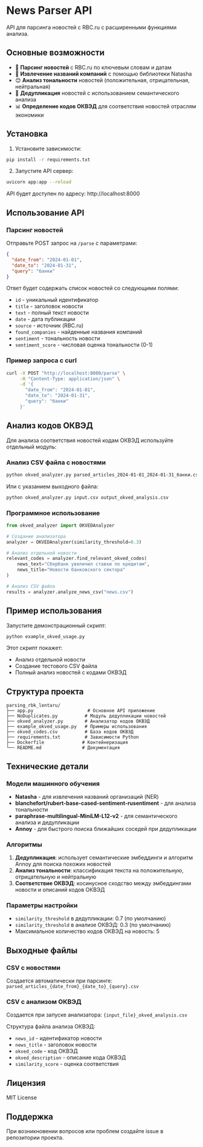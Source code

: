 # News Parser API

API для парсинга новостей с RBC.ru с расширенными функциями анализа.

## Основные возможности

- 📰 **Парсинг новостей** с RBC.ru по ключевым словам и датам
- 🏢 **Извлечение названий компаний** с помощью библиотеки Natasha
- 😊 **Анализ тональности** новостей (положительная, отрицательная, нейтральная)
- 🔄 **Дедупликация** новостей с использованием семантического анализа
- 📊 **Определение кодов ОКВЭД** для соответствия новостей отраслям экономики

## Установка

1. Установите зависимости:
```bash
pip install -r requirements.txt
```

2. Запустите API сервер:
```bash
uvicorn app:app --reload
```

API будет доступен по адресу: http://localhost:8000

## Использование API

### Парсинг новостей

Отправьте POST запрос на `/parse` с параметрами:

```json
{
  "date_from": "2024-01-01",
  "date_to": "2024-01-31", 
  "query": "банки"
}
```

Ответ будет содержать список новостей со следующими полями:
- `id` - уникальный идентификатор
- `title` - заголовок новости
- `text` - полный текст новости
- `date` - дата публикации
- `source` - источник (RBC.ru)
- `found_companies` - найденные названия компаний
- `sentiment` - тональность новости
- `sentiment_score` - числовая оценка тональности (0-1)

### Пример запроса с curl

```bash
curl -X POST "http://localhost:8000/parse" \
     -H "Content-Type: application/json" \
     -d '{
       "date_from": "2024-01-01",
       "date_to": "2024-01-31",
       "query": "банки"
     }'
```

## Анализ кодов ОКВЭД

Для анализа соответствия новостей кодам ОКВЭД используйте отдельный модуль:

### Анализ CSV файла с новостями

```bash
python okved_analyzer.py parsed_articles_2024-01-01_2024-01-31_банки.csv
```

Или с указанием выходного файла:

```bash
python okved_analyzer.py input.csv output_okved_analysis.csv
```

### Программное использование

```python
from okved_analyzer import OKVEDAnalyzer

# Создание анализатора
analyzer = OKVEDAnalyzer(similarity_threshold=0.3)

# Анализ отдельной новости
relevant_codes = analyzer.find_relevant_okved_codes(
    news_text="Сбербанк увеличил ставки по кредитам",
    news_title="Новости банковского сектора"
)

# Анализ CSV файла
results = analyzer.analyze_news_csv("news.csv")
```

## Пример использования

Запустите демонстрационный скрипт:

```bash
python example_okved_usage.py
```

Этот скрипт покажет:
- Анализ отдельной новости
- Создание тестового CSV файла
- Полный анализ новостей с кодами ОКВЭД

## Структура проекта

```
parsing_rbk_lentaru/
├── app.py                    # Основное API приложение
├── NoDuplicates.py          # Модуль дедупликации новостей
├── okved_analyzer.py        # Анализатор кодов ОКВЭД
├── example_okved_usage.py   # Примеры использования
├── okved_codes.csv          # База кодов ОКВЭД
├── requirements.txt         # Зависимости Python
├── Dockerfile              # Контейнеризация
└── README.md               # Документация
```

## Технические детали

### Модели машинного обучения

- **Natasha** - для извлечения названий организаций (NER)
- **blanchefort/rubert-base-cased-sentiment-rusentiment** - для анализа тональности
- **paraphrase-multilingual-MiniLM-L12-v2** - для семантического анализа и дедупликации
- **Annoy** - для быстрого поиска ближайших соседей при дедупликации

### Алгоритмы

1. **Дедупликация**: использует семантические эмбеддинги и алгоритм Annoy для поиска похожих новостей
2. **Анализ тональности**: классификация текста на положительную, отрицательную и нейтральную
3. **Соответствие ОКВЭД**: косинусное сходство между эмбеддингами новости и описаний кодов ОКВЭД

### Параметры настройки

- `similarity_threshold` в дедупликации: 0.7 (по умолчанию)
- `similarity_threshold` в анализе ОКВЭД: 0.3 (по умолчанию)
- Максимальное количество кодов ОКВЭД на новость: 5

## Выходные файлы

### CSV с новостями
Создается автоматически при парсинге: `parsed_articles_{date_from}_{date_to}_{query}.csv`

### CSV с анализом ОКВЭД
Создается при запуске анализатора: `{input_file}_okved_analysis.csv`

Структура файла анализа ОКВЭД:
- `news_id` - идентификатор новости
- `news_title` - заголовок новости
- `okved_code` - код ОКВЭД
- `okved_description` - описание кода ОКВЭД
- `similarity_score` - оценка соответствия

## Лицензия

MIT License

## Поддержка

При возникновении вопросов или проблем создайте issue в репозитории проекта.

